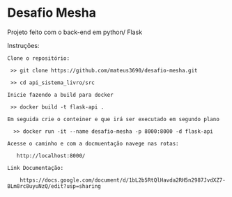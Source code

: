 # Desafio Mesha

Projeto feito com o back-end em python/ Flask

Instruções:

    Clone o repositório:

     >> git clone https://github.com/mateus3690/desafio-mesha.git
     
     >> cd api_sistema_livro/src

    Inicie fazendo a build para docker

     >> docker build -t flask-api .  

    Em seguida crie o conteiner e que irá ser executado em segundo plano
    
      >> docker run -it --name desafio-mesha -p 8000:8000 -d flask-api 

    Acesse o caminho e com a docmuentação navege nas rotas:

       http://localhost:8000/
    
    Link Documentação:
    
        https://docs.google.com/document/d/1bL2b5RtQlHavda2RH5n2987JvdXZ7-BLm8rc8uyuNzQ/edit?usp=sharing
